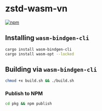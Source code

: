# zstd-wasm-vn
[![npm](https://img.shields.io/npm/v/zstd-wasm-vn)](https://www.npmjs.com/package/zstd-wasm-vn)

## Installing `wasm-bindgen-cli`

```sh
cargo install wasm-bindgen-cli
cargo install wasm-opt --locked
```

## Building via `wasm-bindgen-cli`

```sh
chmod +x build.sh && ./build.sh
```

### Publish to NPM

```sh
cd pkg && npm publish
```
